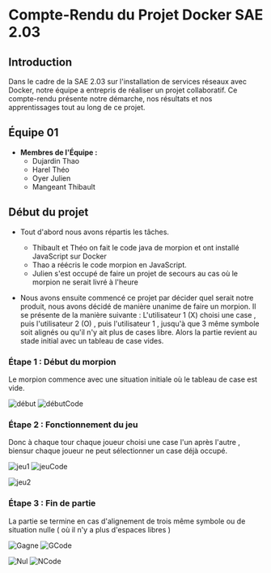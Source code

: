 # Compte-Rendu du Projet Docker SAE 2.03

## Introduction

Dans le cadre de la SAE 2.03 sur l'installation de services réseaux avec Docker, notre équipe a entrepris de réaliser un projet collaboratif. Ce compte-rendu présente notre démarche, nos résultats et nos apprentissages tout au long de ce projet.

## Équipe 01

- **Membres de l'Équipe :**
  - Dujardin Thao
  - Harel Théo
  - Oyer Julien
  - Mangeant Thibault

## Début du projet 

- Tout d'abord nous avons répartis les tâches.
  - Thibault et Théo on fait le code java de morpion et ont installé JavaScript sur Docker
  - Thao a réécris le code morpion en JavaScript.
  - Julien s'est occupé de faire un projet de secours au cas où le morpion ne serait livré à l'heure

- Nous avons ensuite commencé ce projet par décider quel serait notre produit, nous avons décidé de manière unanime de faire un morpion.
Il se présente de la manière suivante :
  L'utilisateur 1 (X) choisi une case , puis l'utilisateur 2 (O) , puis l'utilisateur 1 ,  jusqu'à que 3 même symbole soit alignés ou qu'il n'y ait plus de cases libre.
  Alors la partie revient au stade initial avec un tableau de case vides.


### Étape 1 : Début du morpion 

Le morpion commence avec une situation initiale où le tableau de case est vide. 

![début](./images/Deb.png) ![débutCode](./images/DebCode.png)

### Étape 2 : Fonctionnement du jeu

Donc à chaque tour chaque joueur choisi une case l'un après l'autre , biensur chaque joueur ne peut sélectionner un case déjà occupé.

![jeu1](./images/Jeu1.png) ![jeuCode](./images/JeuCode.png)

![jeu2](./images/Jeu2.png)

### Étape 3 : Fin de partie

La partie se termine en cas d'alignement de trois même symbole ou de situation nulle ( où il n'y a plus d'espaces libres )

![Gagne](./images/Gagne.png) ![GCode](./images/GCode.png)

![Nul](./images/N.png) ![NCode](./images/NCode.png)
